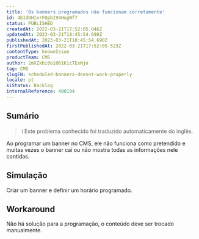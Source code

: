 ```yaml
---
title: 'Os banners programados não funcionam corretamente'
id: 4bIdOHIxrFOpbI94HugWf7
status: PUBLISHED
createdAt: 2022-03-21T17:52:05.046Z
updatedAt: 2023-03-21T18:45:54.690Z
publishedAt: 2023-03-21T18:45:54.690Z
firstPublishedAt: 2022-03-21T17:52:05.523Z
contentType: knownIssue
productTeam: CMS
author: 2mXZkbi0oi061KicTExNjo
tag: CMS
slugEN: scheduled-banners-doesnt-work-properly
locale: pt
kiStatus: Backlog
internalReference: 400194
---
```


## Sumário

>ℹ️ Este problema conhecido foi traduzido automaticamente do inglês.


Ao programar um banner no CMS, ele não funciona como pretendido e muitas vezes o banner cai ou não mostra todas as informações nele contidas.


##

## Simulação


Criar um banner e definir um horário programado.


##

## Workaround


Não há solução para a programação, o conteúdo deve ser trocado manualmente.

